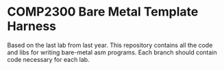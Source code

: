 # COMP2300 Bare Metal Template Harness

Based on the last lab from last year.
This repository contains all the code and libs for writing bare-metal asm programs.
Each branch should contain code necessary for each lab.